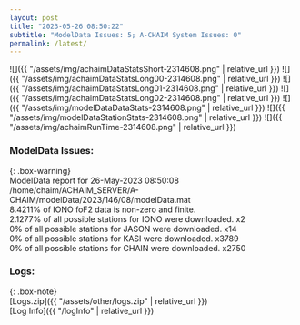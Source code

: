```yaml
---
layout: post
title: "2023-05-26 08:50:22"
subtitle: "ModelData Issues: 5; A-CHAIM System Issues: 0"
permalink: /latest/
---
```


![]({{ "/assets/img/achaimDataStatsShort-2314608.png" | relative_url }})
![]({{ "/assets/img/achaimDataStatsLong00-2314608.png" | relative_url }})
![]({{ "/assets/img/achaimDataStatsLong01-2314608.png" | relative_url }})
![]({{ "/assets/img/achaimDataStatsLong02-2314608.png" | relative_url }})
![]({{ "/assets/img/modelDataDataStats-2314608.png" | relative_url }})
![]({{ "/assets/img/modelDataStationStats-2314608.png" | relative_url }})
![]({{ "/assets/img/achaimRunTime-2314608.png" | relative_url }})


### ModelData Issues:  
  
{: .box-warning}  
 ModelData report for 26-May-2023 08:50:08   
 /home/chaim/ACHAIM_SERVER/A-CHAIM/modelData/2023/146/08/modelData.mat   
 8.4211% of IONO foF2 data is non-zero and finite.   
 2.1277% of all possible stations for IONO were downloaded. x2   
 0% of all possible stations for JASON were downloaded. x14   
 0% of all possible stations for KASI were downloaded. x3789   
 0% of all possible stations for CHAIN were downloaded. x2750   
  


### Logs:  
  
{: .box-note}  
[Logs.zip]({{ "/assets/other/logs.zip" | relative_url }})  
[Log Info]({{ "/logInfo" | relative_url }})  
